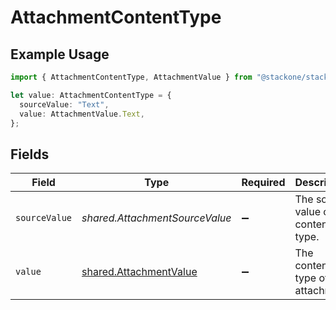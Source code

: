 # AttachmentContentType

## Example Usage

```typescript
import { AttachmentContentType, AttachmentValue } from "@stackone/stackone-client-ts/sdk/models/shared";

let value: AttachmentContentType = {
  sourceValue: "Text",
  value: AttachmentValue.Text,
};
```

## Fields

| Field                                                                   | Type                                                                    | Required                                                                | Description                                                             | Example                                                                 |
| ----------------------------------------------------------------------- | ----------------------------------------------------------------------- | ----------------------------------------------------------------------- | ----------------------------------------------------------------------- | ----------------------------------------------------------------------- |
| `sourceValue`                                                           | *shared.AttachmentSourceValue*                                          | :heavy_minus_sign:                                                      | The source value of the content type.                                   | Text                                                                    |
| `value`                                                                 | [shared.AttachmentValue](../../../sdk/models/shared/attachmentvalue.md) | :heavy_minus_sign:                                                      | The content type of the attachment.                                     | text                                                                    |